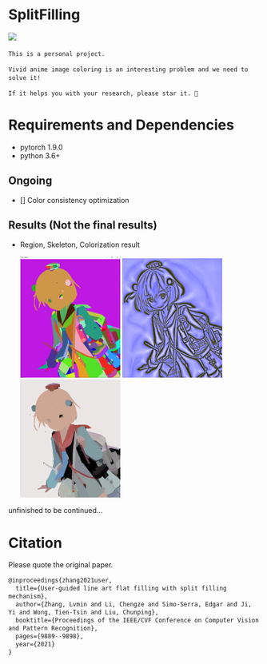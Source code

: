 # SplitFilling
![](https://img.shields.io/badge/Anime-Colorization-blue)

`This is a personal project.`

`Vivid anime image coloring is an interesting problem and we need to solve it!`

`If it helps you with your research, please star it. 🎈`

# Requirements and Dependencies
- pytorch 1.9.0
- python 3.6+

Ongoing
----------
 - [] Color consistency optimization 


Results (Not the final results)
----------
* Region, Skeleton, Colorization result  

  <img src="figure/region.png" width="200px"/> 
  <img src="figure/skeleton.png" width="200px"/> 
  <img src="figure/flat.png" width="200px"/> 



unfinished to be continued...


# Citation

Please quote the original paper.

```
@inproceedings{zhang2021user,
  title={User-guided line art flat filling with split filling mechanism},
  author={Zhang, Lvmin and Li, Chengze and Simo-Serra, Edgar and Ji, Yi and Wong, Tien-Tsin and Liu, Chunping},
  booktitle={Proceedings of the IEEE/CVF Conference on Computer Vision and Pattern Recognition},
  pages={9889--9898},
  year={2021}
}
```






